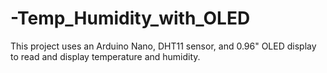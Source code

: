 # -Temp_Humidity_with_OLED
This project uses an Arduino Nano, DHT11 sensor, and 0.96" OLED display to read and display temperature and humidity.
